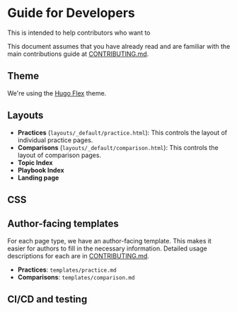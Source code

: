 # Guide for Developers

This is intended to help contributors who want to 

This document assumes that you have already read and are familiar with the main
contributions guide at [CONTRIBUTING.md](./CONTRIBUTING.md).

## Theme

We're using the [Hugo Flex](https://themes.gohugo.io/themes/hugo-flex/) theme.

## Layouts

* **Practices** (`layouts/_default/practice.html`): This controls the layout of
  individual practice pages.
* **Comparisons** (`layouts/_default/comparison.html`): This controls the
  layout of comparison pages.
* **Topic Index**
* **Playbook Index**
* **Landing page**

## CSS

## Author-facing templates

For each page type, we have an author-facing template. This makes it easier for
authors to fill in the necessary information. Detailed usage descriptions for
each are in [CONTRIBUTING.md](./CONTRIBUTING.md).

* **Practices**: `templates/practice.md`
* **Comparisons**: `templates/comparison.md`

## CI/CD and testing
